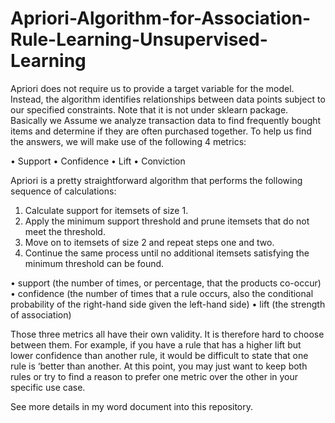# Apriori-Algorithm-for-Association-Rule-Learning-Unsupervised-Learning
Apriori does not require us to provide a target variable for the model. Instead, the algorithm identifies relationships between data points subject to our specified constraints.
Note that it is not under sklearn package. 
Basically we Assume we analyze transaction data to find frequently bought items and determine if they are often purchased together. To help us find the answers, we will make use of the following 4 metrics:

•	Support
•	Confidence
•	Lift
•	Conviction

Apriori is a pretty straightforward algorithm that performs the following sequence of calculations:
1.	Calculate support for itemsets of size 1.
3.	Apply the minimum support threshold and prune itemsets that do not meet the threshold.
4.	Move on to itemsets of size 2 and repeat steps one and two.
5.	Continue the same process until no additional itemsets satisfying the minimum threshold can be found.

•	support (the number of times, or percentage, that the products co-occur)
•	confidence (the number of times that a rule occurs, also the conditional probability of the right-hand side given the left-hand side)
•	lift (the strength of association)

Those three metrics all have their own validity. It is therefore hard to choose between them. For example, if you have a rule that has a higher lift but lower confidence than another rule, it would be difficult to state that one rule is ‘better than another. At this point, you may just want to keep both rules or try to find a reason to prefer one metric over the other in your specific use case.

See more details in my word document into this repository. 
